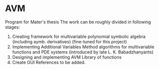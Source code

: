 # AVM
Program for Mater's thesis
The work can be roughly divided in following stages:
1. Creating framework for multivariable polynomial symbolic algebra (including aymb. derivatives) (fine-tuned for this project)
2. Implementing Additional Variables Method algorithms for multivariable functions and PDE systems (introduced by late L. K. Babadzhanyants)
3. Designing and implementing AVM Library of functions
4. Create GUI
References to be added.
